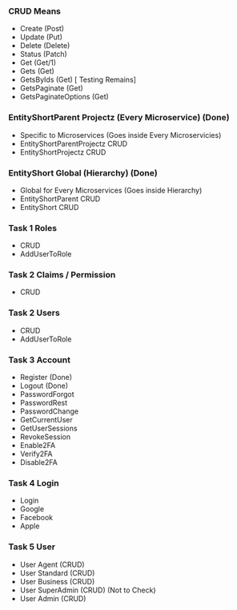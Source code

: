 ### CRUD Means
- Create (Post)
- Update (Put)
- Delete (Delete)
- Status (Patch)
- Get (Get/1)
- Gets (Get)
- GetsByIds (Get) [ Testing Remains]
- GetsPaginate (Get)
- GetsPaginateOptions (Get)

### EntityShortParent Projectz (Every Microservice) (Done)
- Specific to Microservices (Goes inside Every Microservicies)
- EntityShortParentProjectz CRUD
- EntityShortProjectz CRUD

### EntityShort Global (Hierarchy) (Done)
- Global for Every Microservices (Goes inside Hierarchy)
- EntityShortParent CRUD
- EntityShort CRUD

### Task 1 Roles 
- CRUD
- AddUserToRole

### Task 2 Claims / Permission
- CRUD

### Task 2 Users
- CRUD
- AddUserToRole

### Task 3 Account
- Register (Done)
- Logout (Done)
- PasswordForgot
- PasswordRest
- PasswordChange
- GetCurrentUser
- GetUserSessions
- RevokeSession
- Enable2FA
- Verify2FA
- Disable2FA

### Task 4 Login
- Login
- Google
- Facebook
- Apple

### Task 5 User
- User Agent (CRUD)
- User Standard (CRUD)
- User Business (CRUD)
- User SuperAdmin (CRUD) (Not to Check)
- User Admin (CRUD) 